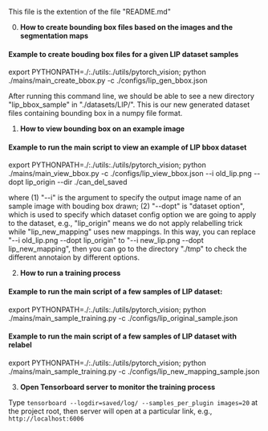 This file is the extention of the file "README.md"

0. **How to create bounding box files based on the images and the segmentation maps**
#### Example to create bouding box files for a given LIP dataset samples
export PYTHONPATH=./:./utils:./utils/pytorch_vision; python ./mains/main_create_bbox.py -c ./configs/lip_gen_bbox.json

After running this command line, we should be able to see a new directory "lip_bbox_sample" in "./datasets/LIP/". This is our new generated dataset files containing bounding box in a numpy file format.

1. **How to view bounding box on an example image**
#### Example to run the main script to view an example of LIP bbox dataset 
export PYTHONPATH=./:./utils:./utils/pytorch_vision; python ./mains/main_view_bbox.py -c ./configs/lip_view_bbox.json --i old_lip.png --dopt lip_origin --dir ./can_del_saved


where (1) "--i" is the argument to specify the output image name of an sample image with bouding box drawn; (2) "--dopt" is "dataset option", which is used to specify which dataset config option we are going to apply to the dataset, e.g., "lip_origin" means we do not apply relabelling trick while "lip_new_mapping" uses new mappings.
In this way, you can replace "--i old_lip.png --dopt lip_origin" to "--i new_lip.png --dopt lip_new_mapping", then you can go to the directory "./tmp" to check the different annotaion by different options.


2. **How to run a training process**

#### Example to run the main script of a few samples of LIP dataset:
export PYTHONPATH=./:./utils:./utils/pytorch_vision; python ./mains/main_sample_training.py -c ./configs/lip_original_sample.json


#### Example to run the main script of a few samples of LIP dataset with relabel
export PYTHONPATH=./:./utils:./utils/pytorch_vision; python ./mains/main_sample_training.py -c ./configs/lip_new_mapping_sample.json



3. **Open Tensorboard server to monitor the training process** 

Type `tensorboard --logdir=saved/log/ --samples_per_plugin images=20` at the project root, then server will open at a particular link, e.g., `http://localhost:6006`